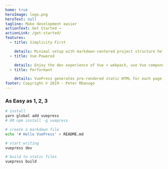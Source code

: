 ```yaml
---
home: true
heroImage: logo.png
heroText: null
tagline: Make development easier
actionText: Get Started →
actionLink: /get-started/
features:
  - title: Simplicity First

    details: Minimal setup with markdown-centered project structure helps you focus on writing.
  - title: Vue-Powered

    details: Enjoy the dev experience of Vue + webpack, use Vue components in markdown, and develop custom themes with Vue.
  - title: Performant

    details: VuePress generates pre-rendered static HTML for each page, and runs as an SPA once a page is loaded.
footer: Copyright © 2019 - Peter Mbanugo
---
```


### As Easy as 1, 2, 3

```bash
# install
yarn global add vuepress
# OR npm install -g vuepress

# create a markdown file
echo '# Hello VuePress' > README.md

# start writing
vuepress dev

# build to static files
vuepress build
```
